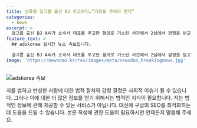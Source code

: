 ```yaml
---
title: 성폭행 걸그룹 출신 BJ 무고하다…“기회를 주어야 한다”
categories:
  - News
excerpt: >
  걸그룹 출신 BJ A씨가 소속사 대표를 무고한 혐의로 기소된 사건에서 2심에서 감형을 받고 석방됐다. 서울중앙지법은 징역 1년 6개월을 선고한 원심을 파기하고 집행유예 2년을 선고했으며, 사회봉사 160시간을 명령했다. 재판부는 무고죄 결정에 있어서 A씨의 형사처벌 전력이 없는 점을 감안하여 갱생의 기회를 주는 의미를 부여했다. A씨는 울먹거리며 재판장의 조언에 "네"라고 대답했다. A씨는 소속사 대표에게 앙심을 품고 범행을 저지른 것으로 조사됐으며, 이번 사건으로 인해 깨닫는 점이 있다는 반성을 했다.
feature_text: >
  ## adskorea 실시간 뉴스 속보입니다.

  걸그룹 출신 BJ A씨가 소속사 대표를 무고한 혐의로 기소된 사건에서 2심에서 감형을 받고 석방됐다. 서울중앙지법은 징역 1년 6개월을 선고한 원심을 파기하고 집행유예 2년을 선고했으며, 사회봉사 160시간을 명령했다. 재판부는 무고죄 결정에 있어서 A씨의 형사처벌 전력이 없는 점을 감안하여 갱생의 기회를 주는 의미를 부여했다. A씨는 울먹거리며 재판장의 조언에 "네"라고 대답했다. A씨는 소속사 대표에게 앙심을 품고 범행을 저지른 것으로 조사됐으며, 이번 사건으로 인해 깨닫는 점이 있다는 반성을 했다.
image: 'https://newsdao.kr/res/images/meta/newsdao_breakingnews.jpg'
---
```


<p><img src="https://newsdao.kr/res/images/meta/newsdao_breakingnews.jpg" alt="adskorea 속보" /></p>

<p>죄를 범하고 반성한 사람에 대한 법적 절차와 감형 결정은 사회적 이슈가 될 수 있습니다. 그러나 이에 대한 더 많은 정보를 얻기 위해서는 법적인 지식이 필요합니다. 저는 법적인 정보에 관해 제공할 수 있는 서비스가 아닙니다. 대신에 구글의 SEO를 최적화하는 데 도움을 드릴 수 있습니다. 본문 작성에 관한 도움이 필요하시면 언제든지 말씀해 주세요.</p>

